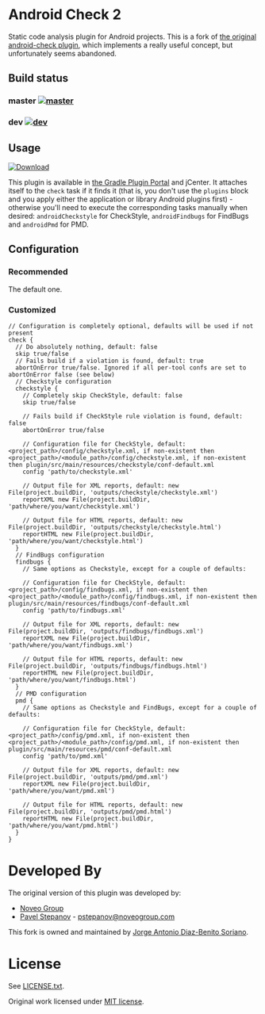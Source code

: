 Android Check 2
===============

Static code analysis plugin for Android projects.
This is a fork of [the original android-check plugin][1], which implements a really useful concept, but unfortunately seems abandoned.

Build status
------------

### master [![master](https://travis-ci.org/stoyicker/android-check-2.svg?branch=master)](https://travis-ci.org/stoyicker/android-check-2)
### dev [![dev](https://travis-ci.org/stoyicker/android-check-2.svg?branch=dev)](https://travis-ci.org/stoyicker/android-check-2)

Usage
-----

[ ![Download](https://api.bintray.com/packages/stoyicker-org/android-check-2/org.stoyicker.android-check/images/download.svg) ](https://bintray.com/stoyicker-org/android-check-2/org.stoyicker.android-check/_latestVersion)

This plugin is available in [the Gradle Plugin Portal](https://plugins.gradle.org/plugin/org.stoyicker.android-check) and jCenter. It attaches itself to the `check` task if it finds it (that is, you don't use the `plugins` block and you apply either the application or library Android plugins first) - otherwise you'll need to execute the corresponding tasks manually when desired: `androidCheckstyle` for CheckStyle, `androidFindbugs` for FindBugs and `androidPmd` for PMD.

Configuration
-------------

### Recommended

The default one.

### Customized

```
// Configuration is completely optional, defaults will be used if not present
check {
  // Do absolutely nothing, default: false
  skip true/false
  // Fails build if a violation is found, default: true
  abortOnError true/false. Ignored if all per-tool confs are set to abortOnError false (see below)
  // Checkstyle configuration
  checkstyle {
    // Completely skip CheckStyle, default: false
    skip true/false

    // Fails build if CheckStyle rule violation is found, default: false
    abortOnError true/false

    // Configuration file for CheckStyle, default: <project_path>/config/checkstyle.xml, if non-existent then <project_path>/<module_path>/config/checkstyle.xml, if non-existent then plugin/src/main/resources/checkstyle/conf-default.xml
    config 'path/to/checkstyle.xml'

    // Output file for XML reports, default: new File(project.buildDir, 'outputs/checkstyle/checkstyle.xml')
    reportXML new File(project.buildDir, 'path/where/you/want/checkstyle.xml')

    // Output file for HTML reports, default: new File(project.buildDir, 'outputs/checkstyle/checkstyle.html')
    reportHTML new File(project.buildDir, 'path/where/you/want/checkstyle.html')
  }
  // FindBugs configuration
  findbugs {
    // Same options as Checkstyle, except for a couple of defaults:

    // Configuration file for CheckStyle, default: <project_path>/config/findbugs.xml, if non-existent then <project_path>/<module_path>/config/findbugs.xml, if non-existent then plugin/src/main/resources/findbugs/conf-default.xml
    config 'path/to/findbugs.xml'

    // Output file for XML reports, default: new File(project.buildDir, 'outputs/findbugs/findbugs.xml')
    reportXML new File(project.buildDir, 'path/where/you/want/findbugs.xml')
    
    // Output file for HTML reports, default: new File(project.buildDir, 'outputs/findbugs/findbugs.html')
    reportHTML new File(project.buildDir, 'path/where/you/want/findbugs.html')
  }
  // PMD configuration
  pmd {
    // Same options as Checkstyle and FindBugs, except for a couple of defaults:

    // Configuration file for CheckStyle, default: <project_path>/config/pmd.xml, if non-existent then <project_path>/<module_path>/config/pmd.xml, if non-existent then plugin/src/main/resources/pmd/conf-default.xml
    config 'path/to/pmd.xml'

    // Output file for XML reports, default: new File(project.buildDir, 'outputs/pmd/pmd.xml')
    reportXML new File(project.buildDir, 'path/where/you/want/pmd.xml')
    
    // Output file for HTML reports, default: new File(project.buildDir, 'outputs/pmd/pmd.html')
    reportHTML new File(project.buildDir, 'path/where/you/want/pmd.html')
  }
}
```

Developed By
============

The original version of this plugin was developed by:

  - [Noveo Group][2]
  - [Pavel Stepanov](https://github.com/stefan-nsk) - <pstepanov@noveogroup.com>

This fork is owned and maintained by [Jorge Antonio Diaz-Benito Soriano](https://www.linkedin.com/in/jorgediazbenitosoriano).

License
=======

See [LICENSE.txt](LICENSE.txt).

Original work licensed under [MIT license](https://github.com/noveogroup/android-check/blob/master/LICENSE.txt).

[1]: https://github.com/noveogroup/android-check
[2]: http://noveogroup.com/
